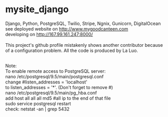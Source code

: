 # mysite_django
Django, Python, PostgreSQL, Twilio, Stripe, Ngnix, Gunicorn, DigitalOcean <br />
see deployed website on http://www.mygoodcanteen.com <br />
developing on http://167.99.161.247:8000/<br />
<br />
This project's github profile mistakenly shows another contributor because of a configuration problem. All the code is produced by La Luo.<br />
<br />

Note:<br />
To enable remote access to PostgreSQL server: <br />
nano /etc/postgresql/9.5/main/postgresql.conf<br />
change #listen_addresses = 'localhost'<br />
to listen_addresses = '*'.  (Don't forget to remove #)<br />
nano /etc/postgresql/9.5/main/pg_hba.conf<br />
add host all all all md5 #all ip to the end of that file<br />
sudo service postgresql restart <br />
check: netstat -an | grep 5432 <br />



